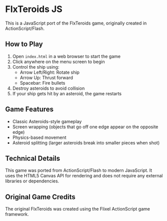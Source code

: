 # FlxTeroids JS

This is a JavaScript port of the FlxTeroids game, originally created in ActionScript/Flash.

## How to Play

1. Open `index.html` in a web browser to start the game
2. Click anywhere on the menu screen to begin
3. Control the ship using:
   - Arrow Left/Right: Rotate ship
   - Arrow Up: Thrust forward
   - Spacebar: Fire bullets
4. Destroy asteroids to avoid collision
5. If your ship gets hit by an asteroid, the game restarts

## Game Features

- Classic Asteroids-style gameplay
- Screen wrapping (objects that go off one edge appear on the opposite edge)
- Physics-based movement
- Asteroid splitting (larger asteroids break into smaller pieces when shot)

## Technical Details

This game was ported from ActionScript/Flash to modern JavaScript. It uses the HTML5 Canvas API for rendering and does not require any external libraries or dependencies.

## Original Game Credits

The original FlxTeroids was created using the Flixel ActionScript game framework.